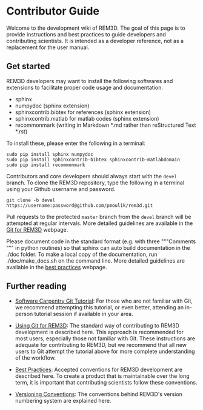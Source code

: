 
Contributor Guide
=================

Welcome to the development wiki of REM3D.  The goal of this page is to provide instructions and best practices to guide developers and contributing scientists. It is intended as a developer reference, not as a replacement for the user manual.

Get started
-----------

REM3D developers may want to install the following softwares and extensions to facilitate proper code usage and documentation.
* sphinx
* numpydoc (sphinx extension)
* sphinxcontrib.bibtex for references (sphinx extension)
* sphinxcontrib.matlab for matlab codes (sphinx extension)
* recommonmark (writing in Markdown *.md rather than reStructured Text *.rst)

To install these, please enter the following in a terminal:
```
sudo pip install sphinx numpydoc
sudo pip install sphinxcontrib-bibtex sphinxcontrib-matlabdomain
sudo pip install recommonmark
```

Contributors and core developers should always start with the `devel` branch. To clone the REM3D repository, type the following in a terminal using your Github username and password.
```
git clone -b devel https://username:password@github.com/pmoulik/rem3d.git
```
Pull requests to the protected `master` branch from the `devel` branch will be attempted at regular intervals. More detailed guidelines are available in the [Git for REM3D](git_for_REM3D.md) webpage.

Please document code in the standard format (e.g. with three """Comments """ in python routines) so that sphinx can auto build documentation in the ./doc folder. To make a local copy of the documentation, run ./doc/make_docs.sh on the command line. More detailed guidelines are available in the [best practices](best_practices.md) webpage.

Further reading
---------------

- [Software Carpentry Git Tutorial](https://swcarpentry.github.io/git-novice/index.html): For those who are not familiar with Git, we recommend attempting this tutorial, or even better, attending an in-person tutorial session if available in your area.

- [Using Git for REM3D](git_for_REM3D.md):  The standard way of contributing to REM3D development is described here. This approach is recommended for most users, especially those not familiar with Git. These instructions are adequate for contributing to REM3D, but we recommend that all new users to Git attempt the tutorial above for more complete understanding of the workflow.

- [Best Practices](best_practices.md):  Accepted conventions for REM3D development are described here.  To create a product that is maintainable over the long term, it is important that contributing scientists follow these conventions.

- [Versioning Conventions](versioning_conventions.md):  The conventions behind REM3D's version numbering system are explained here.

